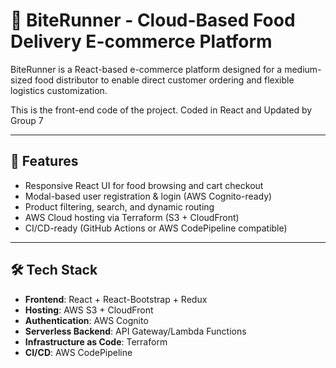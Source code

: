 # 🍔 BiteRunner - Cloud-Based Food Delivery E-commerce Platform

BiteRunner is a React-based e-commerce platform designed for a medium-sized food distributor to enable direct customer ordering and flexible logistics customization.

This is the front-end code of the project. Coded in React and Updated by Group 7

---

## 🚀 Features

- Responsive React UI for food browsing and cart checkout
- Modal-based user registration & login (AWS Cognito-ready)
- Product filtering, search, and dynamic routing
- AWS Cloud hosting via Terraform (S3 + CloudFront)
- CI/CD-ready (GitHub Actions or AWS CodePipeline compatible)

---

## 🛠️ Tech Stack

- **Frontend**: React + React-Bootstrap + Redux
- **Hosting**: AWS S3 + CloudFront
- **Authentication**: AWS Cognito
- **Serverless Backend**: API Gateway/Lambda Functions
- **Infrastructure as Code**: Terraform
- **CI/CD**: AWS CodePipeline
